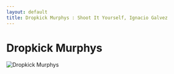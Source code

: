 ```yaml
---
layout: default
title: Dropkick Murphys : Shoot It Yourself, Ignacio Galvez
---
```


# Dropkick Murphys

![Dropkick Murphys](http://assets.farmhouse.co/publishing/1-shoot-it-yourself/images/dropkick-murphys-1.jpg)
